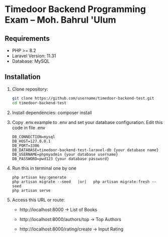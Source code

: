 # Timedoor Backend Programming Exam – Moh. Bahrul 'Ulum

## Requirements

-   PHP >= 8.2
-   Laravel Version: 11.31
-   Database: MySQL

## Installation

1. Clone repository:

    ```bash
    git clone https://github.com/username/timedoor-backend-test.git
    cd timedoor-backend-test

    ```

2. Install dependencies:
   composer install

3. Copy .env.example to .env and set your database configuration.
   Edit this code in file .env

    ```
    DB_CONNECTION=mysql
    DB_HOST=127.0.0.1
    DB_PORT=3306
    DB_DATABASE=timedoor-backend-test-laravel-db {your database name}
    DB_USERNAME=phpmyadmin {your database username}
    DB_PASSWORD=pwd123 {your database password}
    ```

4. Run this in terminal one by one

    ```
    php artisan key:generate
    php artisan migrate --seed   |or|   php artisan migrate:fresh --seed
    php artisan serve
    ```

5. Access this URL or route:

    - http://localhost:8000 → List of Books

    - http://localhost:8000/authors/top → Top Authors

    - http://localhost:8000/rating/create → Input Rating

